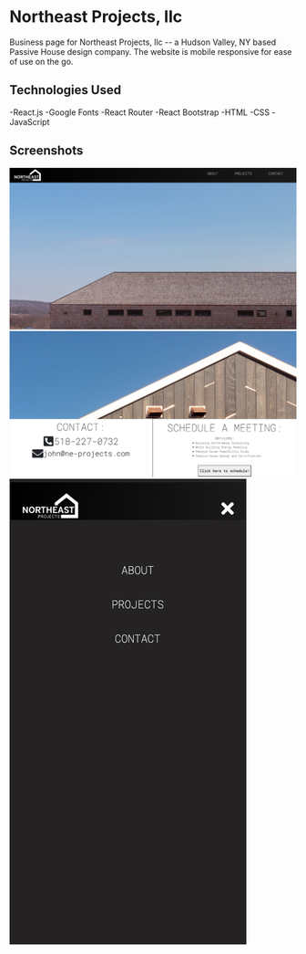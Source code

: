 # Northeast Projects, llc

Business page for Northeast Projects, llc -- a Hudson Valley, NY based Passive House design company. The website is mobile responsive for ease of use on the go. 

## Technologies Used

-React.js
-Google Fonts
-React Router
-React Bootstrap
-HTML
-CSS
-JavaScript

## Screenshots

![Homescreen](src/assets/screenshots/homescreen.png)
![Contact screen](src/assets/screenshots/contactscreen.png)
![Mobile View](src/assets/screenshots/mobileview.png)
